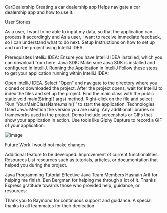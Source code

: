 CarDealership
Creating a car dealership app
Helps navigate a car dealership app and how to use it.


User Stories

As a user, I want to be able to input my data, so that the application can process it accordingly and As a user, I want to receive immediate feedback, so I can understand what to do next.
Setup
Instructions on how to set up and run the project using IntelliJ IDEA.

Prerequisites
IntelliJ IDEA: Ensure you have IntelliJ IDEA installed, which you can download from here.
Java SDK: Make sure Java SDK is installed and configured in IntelliJ.
Running the Application in IntelliJ
Follow these steps to get your application running within IntelliJ IDEA:

Open IntelliJ IDEA.
Select "Open" and navigate to the directory where you cloned or downloaded the project.
After the project opens, wait for IntelliJ to index the files and set up the project.
Find the main class with the public static void main(String[] args) method.
Right-click on the file and select 'Run 'YourMainClassName.main()'' to start the application.
Technologies Used
Java: Mention the version you are using.
Any additional libraries or frameworks used in the project.
Demo
Include screenshots or GIFs that show your application in action. Use tools like Giphy Capture to record a GIF of your application.

![image](https://github.com/NMM627/CarDealership/assets/166551860/7ab9d7dd-f923-458c-b64e-b73e09e1290a)


Future Work
I would not make changes.


Additional feature to be developed.
Improvement of current functionalities.
Resources
List resources such as tutorials, articles, or documentation that helped you during the project.

Java Programming Tutorial
Effective Java
Team Members
Hasnain Arif for helping me finish.
Ben Bergman for helping me through a lot of it.
Thanks
Express gratitude towards those who provided help, guidance, or resources:

Thank you to Raymond for continuous support and guidance.
A special thanks to all teammates for their dedication 
